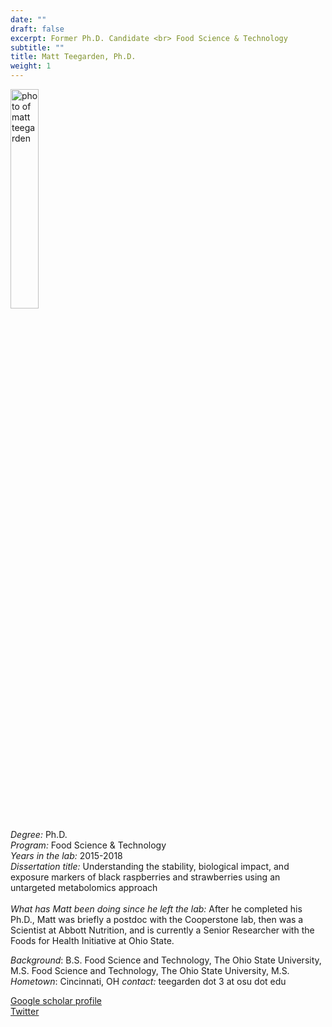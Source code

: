 ```yaml
---
date: ""
draft: false
excerpt: Former Ph.D. Candidate <br> Food Science & Technology
subtitle: ""
title: Matt Teegarden, Ph.D.
weight: 1
---
```


<p align="left"> 
<img src=featured.jpg width="30%" alt="photo of matt teegarden">
</p>

*Degree:* Ph.D. <br>
*Program:* Food Science & Technology <br>
*Years in the lab:* 2015-2018 <br>
*Dissertation title:* Understanding the stability, biological impact, and exposure markers of black raspberries and strawberries using an untargeted metabolomics approach
<br> <br>
*What has Matt been doing since he left the lab:* After he completed his Ph.D., Matt was briefly a postdoc with the Cooperstone lab, then was a Scientist at Abbott Nutrition, and is currently a Senior Researcher with the Foods for Health Initiative at Ohio State. <br>

*Background*: B.S. Food Science and Technology, The Ohio State University, M.S. Food Science and Technology, The Ohio State University, M.S.
*Hometown*: Cincinnati, OH
*contact:* teegarden dot 3 at osu dot edu <br>

[Google scholar profile](https://scholar.google.com/citations?user=wxwDqaYAAAAJ&hl=en&oi=ao) <br>
[Twitter](https://twitter.com/teeinthegarden)
